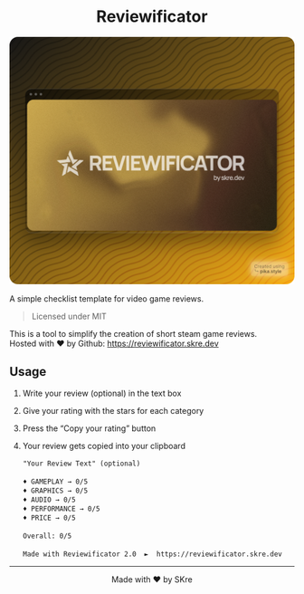 <h1 align="center">Reviewificator</h1>

<p align="center"><img src="./assets/data/preview.png"></p>

A simple checklist template for video game reviews.  
> Licensed under MIT

This is a tool to simplify the creation of short steam game reviews.  
Hosted with ❤ by Github: https://reviewificator.skre.dev

## Usage

1) Write your review (optional) in the text box

2) Give your rating with the stars for each category

3) Press the “Copy your rating” button

4) Your review gets copied into your clipboard
    ```console
    "Your Review Text" (optional)

    ♦ GAMEPLAY → 0/5
    ♦ GRAPHICS → 0/5
    ♦ AUDIO → 0/5
    ♦ PERFORMANCE → 0/5
    ♦ PRICE → 0/5

    Overall: 0/5

    Made with Reviewificator 2.0  ►  https://reviewificator.skre.dev
    ```
    
___
<p align="center">Made with ❤️ by SKre</p>
